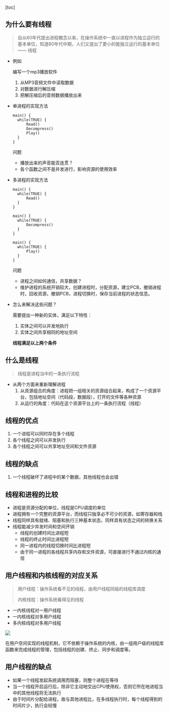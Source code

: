 [toc]  

## 为什么要有线程

>自从60年代提出进程概念以来，在操作系统中一直以进程作为独立运行的基本单位，知道80年代中期，人们又提出了更小的能独立运行的基本单位 —— 线程

- 例如

  编写一个mp3播放软件

  1. 从MP3音频文件中读取数据
  2. 对数据进行解压缩
  3. 把解压缩后的音频数据播放出来

- 单进程的实现方法

  ```
  main() {
  	while(TRUE) {
  		Read()
  		Decompress()
  		Play()
  	}
  }
  ```

  问题

  - 播放出来的声音能否连贯？
  - 各个函数之间不是并发进行，影响资源的使用效率

- 多进程的实现方法

  ```
  main() {
  	while(TRUE) {
  		Read()
  	}
  }
  ```

  ```
  main() {
  	while(TRUE) {
  		Decompress()
  	}
  }
  ```

  ```
  main() {
  	while(TRUE) {
  		Play()
  	}
  }
  ```

  问题

  - 进程之间如何通信，共享数据？
  - 维护进程的系统开销较大，创建进程时，分配资源，建立PCB，撤销进程时，回收资源，撤销PCB，进程切换时，保存当前进程的状态信息。

- 怎么来解决这些问题？

  需要提出一种新的实体，满足以下特性：

  1. 实体之间可以并发地执行
  2. 实体之间共享相同的地址空间

  **线程满足以上两个条件**

## 什么是线程

> 线程是进程当中的一条执行流程

- 从两个方面来重新理解进程
  1. 从资源组合的角度：进程把一组相关的资源组合起来，构成了一个资源平台，包括地址空间（代码段，数据段），打开的文件等各种资源
  2. 从运行的角度：代码在这个资源平台上的一条执行流程（线程）

## 线程的优点

1. 一个进程可以同时存在多个线程
2. 各个线程之间可以并发执行
3. 各个线程之间可以共享地址空间和文件资源

## 线程的缺点

1. 一个线程破坏了进程中的某个数据，其他线程也会出错

## 线程和进程的比较

- 进程是资源分配的单位，线程是CPU调度的单位
- 进程拥有一个完整的资源平台，而线程只独享必不可少的资源，如寄存器和栈
- 线程同样具有就绪、阻塞和执行三种基本状态，同样具有状态之间的转换关系
- 线程能减少并发时间和空间开销
  - 线程的创建时间比进程短
  - 线程的终止时间比进程短
  - 同一进程内的线程切换时间比进程短
  - 由于同一进程的各线程共享内存和文件资源，可直接进行不通过内核的通信

## 用户线程和内核线程的对应关系

> 用户线程：操作系统看不见的线程，由用户线程同级的线程库调度
>
> 内核线程：操作系统看得见的线程

- 一内核线程对一用户线程
- 一内核线程对多用户线程
- 多内核线程对多用户线程

![](https://gimg2.baidu.com/image_search/src=http%3A%2F%2Fupload-images.jianshu.io%2Fupload_images%2F1706906-32166fcc992479e4.png&refer=http%3A%2F%2Fupload-images.jianshu.io&app=2002&size=f9999,10000&q=a80&n=0&g=0n&fmt=jpeg?sec=1636643343&t=8f4eee927f0a99d3ed944eeb9736c7a7)

在用户空间实现的线程机制，它不依赖于操作系统的内核，由一组用户级的线程库函数来完成线程的管理，包括线程的创建、终止、同步和调度等。

## 用户线程的缺点

- 如果一个线程发起系统调用而阻塞，则整个进程在等待
- 当一个线程开启运行后，除非它主动地交出CPU使用权，否则它所在地进程当中的其他线程将无法执行
- 由于时间片分配给进程，故与其他进程比，在多线程执行时，每个线程得到的时间片少，执行会较慢